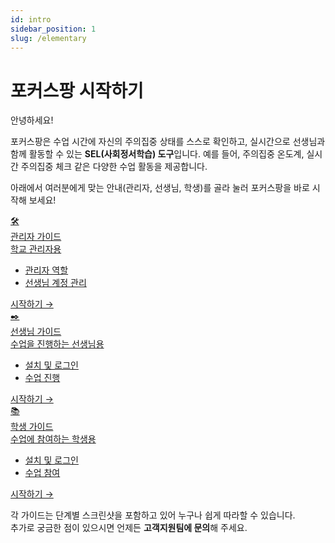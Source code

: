 ```yaml
---
id: intro
sidebar_position: 1
slug: /elementary
---
```


# 포커스팡 시작하기

안녕하세요!

포커스팡은 수업 시간에 자신의 주의집중 상태를 스스로 확인하고, 실시간으로 선생님과 함께 활동할 수 있는 **SEL(사회정서학습) 도구**입니다.
예를 들어, 주의집중 온도계, 실시간 주의집중 체크 같은 다양한 수업 활동을 제공합니다.

아래에서 여러분에게 맞는 안내(관리자, 선생님, 학생)를 골라 눌러 포커스팡을 바로 시작해 보세요!

<!-- 카드형 안내: HTML/CSS만 사용, JSX style prop 사용 금지 -->
<div class="fp-card-container fp-card-green">
  <a class="fp-card" href="/docs/elementary/admin-guide">
    <div class="fp-card-icon">🛠️</div>
    <div class="fp-card-title">관리자 가이드</div>
    <div class="fp-card-desc">학교 관리자용</div>
    <ul class="fp-card-features">
      <li>관리자 역할</li>
      <li>선생님 계정 관리</li>
    </ul>
    <div class="fp-card-button">시작하기 →</div>
  </a>
  <a class="fp-card" href="/docs/elementary/teacher-guide">
    <div class="fp-card-icon">✒️</div>
    <div class="fp-card-title">선생님 가이드</div>
    <div class="fp-card-desc">수업을 진행하는 선생님용</div>
    <ul class="fp-card-features">
      <li>설치 및 로그인</li>
      <li>수업 진행</li>
    </ul>
    <div class="fp-card-button">시작하기 →</div>
  </a>
  <a class="fp-card" href="/docs/elementary/student-guide">
    <div class="fp-card-icon">📚</div>
    <div class="fp-card-title">학생 가이드</div>
    <div class="fp-card-desc">수업에 참여하는 학생용</div>
    <ul class="fp-card-features">
      <li>설치 및 로그인</li>
      <li>수업 참여</li>
    </ul>
    <div class="fp-card-button">시작하기 →</div>
  </a>
</div>

각 가이드는 단계별 스크린샷을 포함하고 있어 누구나 쉽게 따라할 수 있습니다.\
추가로 궁금한 점이 있으시면 언제든 **고객지원팀에 문의**해 주세요.
